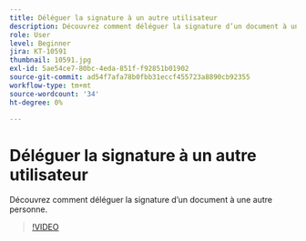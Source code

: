 ```yaml
---
title: Déléguer la signature à un autre utilisateur
description: Découvrez comment déléguer la signature d’un document à une autre personne
role: User
level: Beginner
jira: KT-10591
thumbnail: 10591.jpg
exl-id: 5ae54ce7-80bc-4eda-851f-f92851b01902
source-git-commit: ad54f7afa78b0fbb31eccf455723a8890cb92355
workflow-type: tm+mt
source-wordcount: '34'
ht-degree: 0%

---
```


# Déléguer la signature à un autre utilisateur

Découvrez comment déléguer la signature d’un document à une autre personne.

>[!VIDEO](https://video.tv.adobe.com/v/343856?quality=12&learn=on&hidetitle=true)
